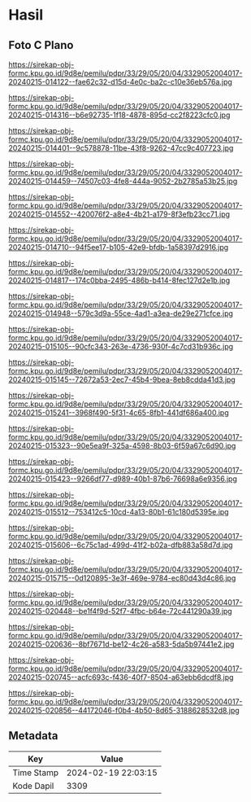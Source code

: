 # Hasil

## Foto C Plano

https://sirekap-obj-formc.kpu.go.id/9d8e/pemilu/pdpr/33/29/05/20/04/3329052004017-20240215-014122--fae62c32-d15d-4e0c-ba2c-c10e36eb576a.jpg

https://sirekap-obj-formc.kpu.go.id/9d8e/pemilu/pdpr/33/29/05/20/04/3329052004017-20240215-014316--b6e92735-1f18-4878-895d-cc2f8223cfc0.jpg

https://sirekap-obj-formc.kpu.go.id/9d8e/pemilu/pdpr/33/29/05/20/04/3329052004017-20240215-014401--9c578878-11be-43f8-9262-47cc9c407723.jpg

https://sirekap-obj-formc.kpu.go.id/9d8e/pemilu/pdpr/33/29/05/20/04/3329052004017-20240215-014459--74507c03-4fe8-444a-9052-2b2785a53b25.jpg

https://sirekap-obj-formc.kpu.go.id/9d8e/pemilu/pdpr/33/29/05/20/04/3329052004017-20240215-014552--420076f2-a8e4-4b21-a179-8f3efb23cc71.jpg

https://sirekap-obj-formc.kpu.go.id/9d8e/pemilu/pdpr/33/29/05/20/04/3329052004017-20240215-014710--94f5ee17-b105-42e9-bfdb-1a58397d2916.jpg

https://sirekap-obj-formc.kpu.go.id/9d8e/pemilu/pdpr/33/29/05/20/04/3329052004017-20240215-014817--174c0bba-2495-486b-b414-8fec127d2e1b.jpg

https://sirekap-obj-formc.kpu.go.id/9d8e/pemilu/pdpr/33/29/05/20/04/3329052004017-20240215-014948--579c3d9a-55ce-4ad1-a3ea-de29e271cfce.jpg

https://sirekap-obj-formc.kpu.go.id/9d8e/pemilu/pdpr/33/29/05/20/04/3329052004017-20240215-015105--90cfc343-263e-4736-930f-4c7cd31b936c.jpg

https://sirekap-obj-formc.kpu.go.id/9d8e/pemilu/pdpr/33/29/05/20/04/3329052004017-20240215-015145--72672a53-2ec7-45b4-9bea-8eb8cdda41d3.jpg

https://sirekap-obj-formc.kpu.go.id/9d8e/pemilu/pdpr/33/29/05/20/04/3329052004017-20240215-015241--3968f490-5f31-4c65-8fb1-441df686a400.jpg

https://sirekap-obj-formc.kpu.go.id/9d8e/pemilu/pdpr/33/29/05/20/04/3329052004017-20240215-015323--90e5ea9f-325a-4598-8b03-6f59a67c6d90.jpg

https://sirekap-obj-formc.kpu.go.id/9d8e/pemilu/pdpr/33/29/05/20/04/3329052004017-20240215-015423--9266df77-d989-40b1-87b6-76698a6e9356.jpg

https://sirekap-obj-formc.kpu.go.id/9d8e/pemilu/pdpr/33/29/05/20/04/3329052004017-20240215-015512--753412c5-10cd-4a13-80b1-61c180d5395e.jpg

https://sirekap-obj-formc.kpu.go.id/9d8e/pemilu/pdpr/33/29/05/20/04/3329052004017-20240215-015606--6c75c1ad-499d-41f2-b02a-dfb883a58d7d.jpg

https://sirekap-obj-formc.kpu.go.id/9d8e/pemilu/pdpr/33/29/05/20/04/3329052004017-20240215-015715--0d120895-3e3f-469e-9784-ec80d43d4c86.jpg

https://sirekap-obj-formc.kpu.go.id/9d8e/pemilu/pdpr/33/29/05/20/04/3329052004017-20240215-020448--be1f4f9d-52f7-4fbc-b64e-72c441290a39.jpg

https://sirekap-obj-formc.kpu.go.id/9d8e/pemilu/pdpr/33/29/05/20/04/3329052004017-20240215-020636--8bf7671d-be12-4c26-a583-5da5b97441e2.jpg

https://sirekap-obj-formc.kpu.go.id/9d8e/pemilu/pdpr/33/29/05/20/04/3329052004017-20240215-020745--acfc693c-f436-40f7-8504-a63ebb6dcdf8.jpg

https://sirekap-obj-formc.kpu.go.id/9d8e/pemilu/pdpr/33/29/05/20/04/3329052004017-20240215-020856--44172046-f0b4-4b50-8d65-3188628532d8.jpg


## Metadata

| Key        | Value               |
| ---------- | ------------------- |
| Time Stamp | 2024-02-19 22:03:15 |
| Kode Dapil | 3309                |



